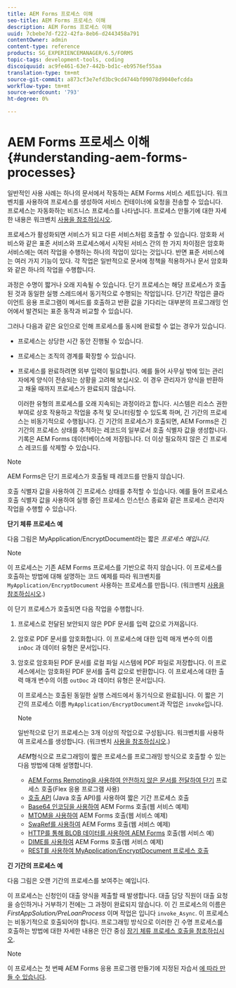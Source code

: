```yaml
---
title: AEM Forms 프로세스 이해
seo-title: AEM Forms 프로세스 이해
description: AEM Forms 프로세스 이해
uuid: 7cbebe7d-f222-42fa-8eb6-d2443458a791
contentOwner: admin
content-type: reference
products: SG_EXPERIENCEMANAGER/6.5/FORMS
topic-tags: development-tools, coding
discoiquuid: ac9fe461-63e7-442b-bd1c-eb9576ef55aa
translation-type: tm+mt
source-git-commit: a873cf3e7efd3bc9cd4744bf09078d9040efcdda
workflow-type: tm+mt
source-wordcount: '793'
ht-degree: 0%

---
```



# AEM Forms 프로세스 이해 {#understanding-aem-forms-processes}

일반적인 사용 사례는 하나의 문서에서 작동하는 AEM Forms 서비스 세트입니다. 워크벤치를 사용하여 프로세스를 생성하여 서비스 컨테이너에 요청을 전송할 수 있습니다. 프로세스는 자동화하는 비즈니스 프로세스를 나타냅니다. 프로세스 만들기에 대한 자세한 내용은 워크벤치 [사용을 참조하십시오](https://www.adobe.com/go/learn_aemforms_workbench_63).

프로세스가 활성화되면 서비스가 되고 다른 서비스처럼 호출할 수 있습니다. 암호화 서비스와 같은 표준 서비스와 프로세스에서 시작된 서비스 간의 한 가지 차이점은 암호화 서비스에는 여러 작업을 수행하는 하나의 작업이 있다는 것입니다. 반면 표준 서비스에는 여러 가지 기능이 있다. 각 작업은 일반적으로 문서에 정책을 적용하거나 문서 암호화와 같은 하나의 작업을 수행합니다.

과정은 수명이 짧거나 오래 지속될 수 있습니다. 단기 프로세스는 해당 프로세스가 호출된 것과 동일한 실행 스레드에서 동기적으로 수행되는 작업입니다. 단기간 작업은 클라이언트 응용 프로그램이 메서드를 호출하고 반환 값을 기다리는 대부분의 프로그래밍 언어에서 발견되는 표준 동작과 비교할 수 있습니다.

그러나 다음과 같은 요인으로 인해 프로세스를 동시에 완료할 수 없는 경우가 있습니다.

* 프로세스는 상당한 시간 동안 진행될 수 있습니다.
* 프로세스는 조직의 경계를 확장할 수 있습니다.
* 프로세스를 완료하려면 외부 입력이 필요합니다. 예를 들어 사무실 밖에 있는 관리자에게 양식이 전송되는 상황을 고려해 보십시오. 이 경우 관리자가 양식을 반환하고 채울 때까지 프로세스가 완료되지 않습니다.

   이러한 유형의 프로세스를 오래 지속되는 과정이라고 합니다. 시스템은 리소스 권한 부여로 상호 작용하고 작업을 추적 및 모니터링할 수 있도록 하며, 긴 기간의 프로세스는 비동기적으로 수행됩니다. 긴 기간의 프로세스가 호출되면, AEM Forms은 긴 기간의 프로세스 상태를 추적하는 레코드의 일부로서 호출 식별자 값을 생성합니다. 기록은 AEM Forms 데이터베이스에 저장됩니다. 더 이상 필요하지 않은 긴 프로세스 레코드를 삭제할 수 있습니다.

>[!NOTE]
>
>AEM Forms은 단기 프로세스가 호출될 때 레코드를 만들지 않습니다.

호출 식별자 값을 사용하여 긴 프로세스 상태를 추적할 수 있습니다. 예를 들어 프로세스 호출 식별자 값을 사용하여 실행 중인 프로세스 인스턴스 종료와 같은 프로세스 관리자 작업을 수행할 수 있습니다.

**단기 체류 프로세스 예**

다음 그림은 MyApplication/EncryptDocument라는 짧은 *프로세스 예입니다*.

>[!NOTE]
>
>이 프로세스는 기존 AEM Forms 프로세스를 기반으로 하지 않습니다. 이 프로세스를 호출하는 방법에 대해 설명하는 코드 예제를 따라 워크벤치를 `MyApplication/EncryptDocument` 사용하는 프로세스를 만듭니다. (워크벤치 [사용을 참조하십시오](https://www.adobe.com/go/learn_aemforms_workbench_63).)

이 단기 프로세스가 호출되면 다음 작업을 수행합니다.

1. 프로세스로 전달된 보안되지 않은 PDF 문서를 입력 값으로 가져옵니다.
1. 암호로 PDF 문서를 암호화합니다. 이 프로세스에 대한 입력 매개 변수의 이름 `inDoc` 과 데이터 유형은 문서입니다.
1. 암호로 암호화된 PDF 문서를 로컬 파일 시스템에 PDF 파일로 저장합니다. 이 프로세스에서는 암호화된 PDF 문서를 출력 값으로 반환합니다. 이 프로세스에 대한 출력 매개 변수의 이름 `outDoc` 과 데이터 유형은 문서입니다.

   이 프로세스는 호출된 동일한 실행 스레드에서 동기식으로 완료됩니다. 이 짧은 기간의 프로세스 이름 `MyApplication/EncryptDocument`과 작업은 `invoke`입니다.

   >[!NOTE]
   >
   >일반적으로 단기 프로세스는 3개 이상의 작업으로 구성됩니다. 워크벤치를 사용하여 프로세스를 생성합니다. (워크벤치 [사용을 참조하십시오](https://www.adobe.com/go/learn_aemforms_workbench_63).)

   *AEM*&#x200B;형식으로 프로그래밍이 짧은 프로세스를 프로그래밍 방식으로 호출할 수 있는 다음 방법에 대해 설명합니다.

   * [AEM Forms Remoting을 사용하여 안전하지 않은 문서를 전달하여 단기](/help/forms/developing/invoking-aem-forms-using-remoting.md#invoking-a-short-lived-process-by-passing-an-unsecure-document-using-remoting) 프로세스 호출(Flex 응용 프로그램 사용)
   * [호출 API](/help/forms/developing/invoking-aem-forms-using-java.md#invoking-a-short-lived-process-using-the-invocation-api) (Java 호출 API)를 사용하여 짧은 기간 프로세스 호출
   * [Base64 인코딩을 사용하여](/help/forms/developing/invoking-aem-forms-using-web.md#invoking-aem-forms-using-base64-encoding) AEM Forms 호출(웹 서비스 예제)
   * [MTOM을 사용하여](/help/forms/developing/invoking-aem-forms-using-web.md#invoking-aem-forms-using-mtom) AEM Forms 호출(웹 서비스 예제)
   * [SwaRef를 사용하여](/help/forms/developing/invoking-aem-forms-using-web.md#invoking-aem-forms-using-swaref) AEM Forms 호출(웹 서비스 예제)
   * [HTTP를 통해 BLOB 데이터를 사용하여 AEM Forms](/help/forms/developing/invoking-aem-forms-using-web.md#invoking-aem-forms-using-blob-data-over-http) 호출(웹 서비스 예)
   * [DIME를 사용하여](/help/forms/developing/invoking-aem-forms-using-web.md#invoking-aem-forms-using-dime) AEM Forms 호출(웹 서비스 예제)
   * [REST를 사용하여 MyApplication/EncryptDocument 프로세스 호출](/help/forms/developing/invoking-aem-forms-using-rest.md)

**긴 기간의 프로세스 예**

다음 그림은 오랜 기간의 프로세스를 보여주는 예입니다.

이 프로세스는 신청인이 대출 양식을 제출할 때 발생합니다. 대출 담당 직원이 대출 요청을 승인하거나 거부하기 전에는 그 과정이 완료되지 않습니다. 이 긴 프로세스의 이름은 *FirstAppSolution/PreLoanProcess* 이며 작업은 입니다 `invoke_Async`. 이 프로세스는 비동기적으로 호출되어야 합니다. 프로그래밍 방식으로 이러한 긴 수명 프로세스를 호출하는 방법에 대한 자세한 내용은 인간 중심 [장기 체류 프로세스 호출을 참조하십시오](/help/forms/developing/invoking-human-centric-long-lived.md#invoking-human-centric-long-lived-processes).

>[!NOTE]
>
>이 프로세스는 첫 번째 AEM Forms 응용 프로그램 만들기에 지정된 자습서 [에 따라 만들 수 있습니다](https://www.adobe.com/go/learn_aemforms_firstapp_ds_63).